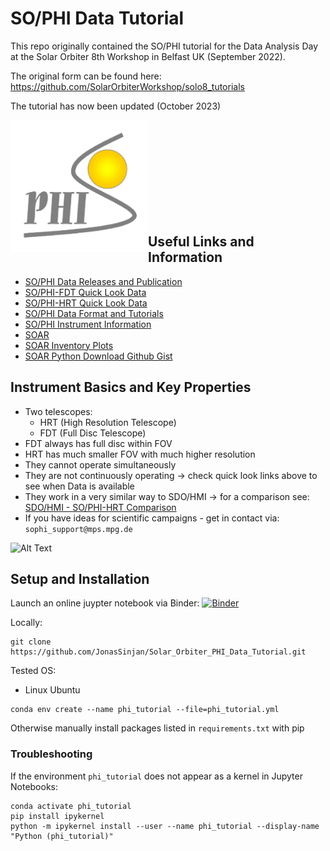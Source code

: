 # SO/PHI Data Tutorial

This repo originally contained the SO/PHI tutorial for the Data Analysis Day at the Solar Orbiter 8th Workshop in Belfast UK (September 2022).

The original form can be found here: https://github.com/SolarOrbiterWorkshop/solo8_tutorials

The tutorial has now been updated (October 2023)

<img src="./static/philogo-1.png" width="220" align="left"/>
<br>
<br>
<br>
<br>
<br>
<br>
<br>
<br>
<br>

## Useful Links and Information

- [SO/PHI Data Releases and Publication](https://www.mps.mpg.de/solar-physics/solar-orbiter-phi/data-releases)
- [SO/PHI-FDT Quick Look Data](https://www.uv.es/jublanro/phidata_fdt.html)
- [SO/PHI-HRT Quick Look Data](https://www.uv.es/jublanro/phidata_hrt.html)
- [SO/PHI Data Format and Tutorials](https://www.mps.mpg.de/solar-physics/solar-orbiter-phi/data)
- [SO/PHI Instrument Information](https://www.mps.mpg.de/solar-physics/solar-orbiter-phi)
- [SOAR](https://soar.esac.esa.int/soar/#search)
- [SOAR Inventory Plots](https://www.cosmos.esa.int/web/soar/inventory-plots)
- [SOAR Python Download Github Gist](https://gist.github.com/JonasSinjan/e10053b972e5fb72057c078c7c275a5e)


## Instrument Basics and Key Properties

- Two telescopes:
  - HRT (High Resolution Telescope)
  - FDT (Full Disc Telescope)
- FDT always has full disc within FOV
- HRT has much smaller FOV with much higher resolution
- They cannot operate simultaneously
- They are not continuously operating -> check quick look links above to see when Data is available
- They work in a very similar way to SDO/HMI -> for a comparison see: [SDO/HMI - SO/PHI-HRT Comparison](https://doi.org/10.1051/0004-6361/202245830)
- If you have ideas for scientific campaigns - get in contact via: `sophi_support@mps.mpg.de`

![Alt Text](./static/sophi_fov_rotateSun_new.gif)


## Setup and Installation

Launch an online juypter notebook via Binder: [![Binder](https://mybinder.org/badge_logo.svg)](https://mybinder.org/v2/gh/JonasSinjan/Solar_Orbiter_PHI_Data_Tutorial/HEAD)

Locally:

```bash=
git clone https://github.com/JonasSinjan/Solar_Orbiter_PHI_Data_Tutorial.git
```

Tested OS:
- Linux Ubuntu

```bash=
conda env create --name phi_tutorial --file=phi_tutorial.yml
```

Otherwise manually install packages listed in `requirements.txt` with pip

### Troubleshooting

If the environment `phi_tutorial` does not appear as a kernel in Jupyter Notebooks:

```bash=
conda activate phi_tutorial
pip install ipykernel
python -m ipykernel install --user --name phi_tutorial --display-name "Python (phi_tutorial)"
```

